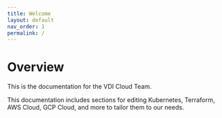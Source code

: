 ```yaml
---
title: Welcome
layout: default
nav_order: 1
permalink: /
---
```


# Overview

This is the documentation for the VDI Cloud Team.

This documentation includes sections for editing Kubernetes, Terraform, AWS Cloud, GCP Cloud, and more to tailor them to our needs.
















